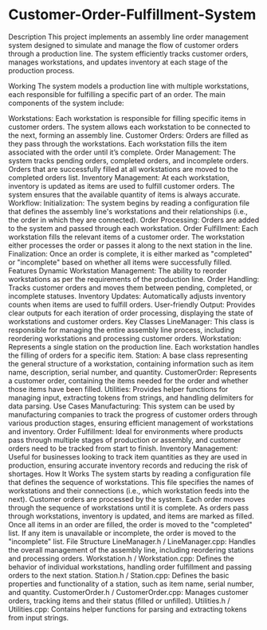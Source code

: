# Customer-Order-Fulfillment-System

Description
This project implements an assembly line order management system designed to simulate and manage the flow of customer orders through a production line. The system efficiently tracks customer orders, manages workstations, and updates inventory at each stage of the production process.

Working
The system models a production line with multiple workstations, each responsible for fulfilling a specific part of an order. The main components of the system include:

Workstations: Each workstation is responsible for filling specific items in customer orders. The system allows each workstation to be connected to the next, forming an assembly line.
Customer Orders: Orders are filled as they pass through the workstations. Each workstation fills the item associated with the order until it’s complete.
Order Management: The system tracks pending orders, completed orders, and incomplete orders. Orders that are successfully filled at all workstations are moved to the completed orders list.
Inventory Management: At each workstation, inventory is updated as items are used to fulfill customer orders. The system ensures that the available quantity of items is always accurate.
Workflow:
Initialization: The system begins by reading a configuration file that defines the assembly line's workstations and their relationships (i.e., the order in which they are connected).
Order Processing: Orders are added to the system and passed through each workstation.
Order Fulfillment: Each workstation fills the relevant items of a customer order. The workstation either processes the order or passes it along to the next station in the line.
Finalization: Once an order is complete, it is either marked as "completed" or "incomplete" based on whether all items were successfully filled.
Features
Dynamic Workstation Management: The ability to reorder workstations as per the requirements of the production line.
Order Handling: Tracks customer orders and moves them between pending, completed, or incomplete statuses.
Inventory Updates: Automatically adjusts inventory counts when items are used to fulfill orders.
User-friendly Output: Provides clear outputs for each iteration of order processing, displaying the state of workstations and customer orders.
Key Classes
LineManager: This class is responsible for managing the entire assembly line process, including reordering workstations and processing customer orders.
Workstation: Represents a single station on the production line. Each workstation handles the filling of orders for a specific item.
Station: A base class representing the general structure of a workstation, containing information such as item name, description, serial number, and quantity.
CustomerOrder: Represents a customer order, containing the items needed for the order and whether those items have been filled.
Utilities: Provides helper functions for managing input, extracting tokens from strings, and handling delimiters for data parsing.
Use Cases
Manufacturing: This system can be used by manufacturing companies to track the progress of customer orders through various production stages, ensuring efficient management of workstations and inventory.
Order Fulfillment: Ideal for environments where products pass through multiple stages of production or assembly, and customer orders need to be tracked from start to finish.
Inventory Management: Useful for businesses looking to track item quantities as they are used in production, ensuring accurate inventory records and reducing the risk of shortages.
How It Works
The system starts by reading a configuration file that defines the sequence of workstations. This file specifies the names of workstations and their connections (i.e., which workstation feeds into the next).
Customer orders are processed by the system. Each order moves through the sequence of workstations until it is complete.
As orders pass through workstations, inventory is updated, and items are marked as filled.
Once all items in an order are filled, the order is moved to the "completed" list. If any item is unavailable or incomplete, the order is moved to the "incomplete" list.
File Structure
LineManager.h / LineManager.cpp: Handles the overall management of the assembly line, including reordering stations and processing orders.
Workstation.h / Workstation.cpp: Defines the behavior of individual workstations, handling order fulfillment and passing orders to the next station.
Station.h / Station.cpp: Defines the basic properties and functionality of a station, such as item name, serial number, and quantity.
CustomerOrder.h / CustomerOrder.cpp: Manages customer orders, tracking items and their status (filled or unfilled).
Utilities.h / Utilities.cpp: Contains helper functions for parsing and extracting tokens from input strings.
